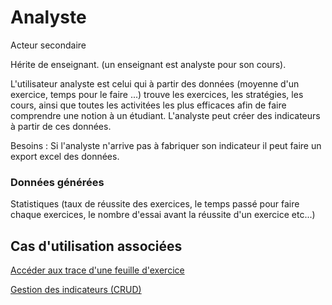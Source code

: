 # Analyste

Acteur secondaire

Hérite de enseignant. (un enseignant est analyste pour son cours).

L'utilisateur analyste est celui qui à partir des données (moyenne d'un exercice, temps pour le faire ...) trouve les exercices, les stratégies, les cours, ainsi que toutes les activitées les plus efficaces afin de faire comprendre une notion à un étudiant. L'analyste peut créer des indicateurs à partir de ces données.

Besoins :
Si l'analyste n'arrive pas à fabriquer son indicateur il peut faire un export excel des données.

### Données générées

Statistiques (taux de réussite des exercices, le temps passé pour faire chaque exercices, le nombre d'essai avant la réussite d'un exercice etc...)

## Cas d'utilisation associées

[Accéder aux trace d'une feuille d'exercice](../casutilisation/analyste/analysedestraces.md)

[Gestion des indicateurs (CRUD)](../casutilisation/analyste/crud-indicateur.md)


